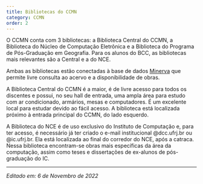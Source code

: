 ```yaml
---
title: Bibliotecas do CCMN
category: CCMN
order: 2
---
```


O CCMN conta com 3 bibliotecas: a Biblioteca Central do CCMN, a Biblioteca do Núcleo de Computação Eletrônica e a Biblioteca do Programa de Pós-Graduação em Geografia. Para os alunos do BCC, as bibliotecas mais relevantes são a Central e a do NCE.
  
Ambas as bibliotecas estão conectadas à base de dados <a href="https://minerva.ufrj.br/">Minerva</a> que permite livre consulta ao acervo e a disponibilidade de obras.
  
A Biblioteca Central do CCMN é a maior, é de livre acesso para todos os discentes e possui, no seu hall de entrada, uma ampla área para estudo com ar condicionado, armários, mesas e computadores. É um excelente local para estudar devido ao fácil acesso. A biblioteca está localizada próximo à entrada principal do CCMN, do lado esquerdo.
  
A Biblioteca do NCE é de uso exclusivo do Instituto de Computação e, para ter acesso, é necessário já ter criado o e-mail institucional @dcc.ufrj.br ou @ic.ufrj.br. Ela está localizada ao final do corredor do NCE, após a catraca. Nessa biblioteca encontram-se obras mais específicas da área da computação, assim como teses e dissertações de ex-alunos de pós-graduação do IC.

---

*Editado em: 6 de Novembro de 2022*
